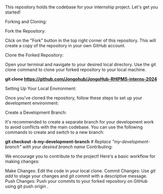 This repository holds the codebase for your internship project. Let's get you started!

Forking and Cloning:

Fork the Repository:

Click on the "Fork" button in the top right corner of this repository. This will create a copy of the repository in your own GitHub account.

Clone the Forked Repository:

Open your terminal and navigate to your desired local directory. Use the git clone command to clone your forked repository to your local machine. 

**git clone https://github.com/Jongohub/JongoHub-RHIPMS-interns-2024**


Setting Up Your Local Environment:

Once you've cloned the repository, follow these steps to set up your development environment:




Create a Development Branch:

It's recommended to create a separate branch for your development work to avoid conflicts with the main codebase. You can use the following commands to create and switch to a new branch:

**git checkout -b my-development-branch**
_# Replace "my-development-branch" with your desired branch name_
Contributing:

We encourage you to contribute to the project! Here's a basic workflow for making changes:

Make Changes: Edit the code in your local clone.
Commit Changes: Use _git add_ to stage your changes and _git commit_ with a descriptive message.
Push Changes: Push your commits to your forked repository on GitHub using git push origin <branch-name>.